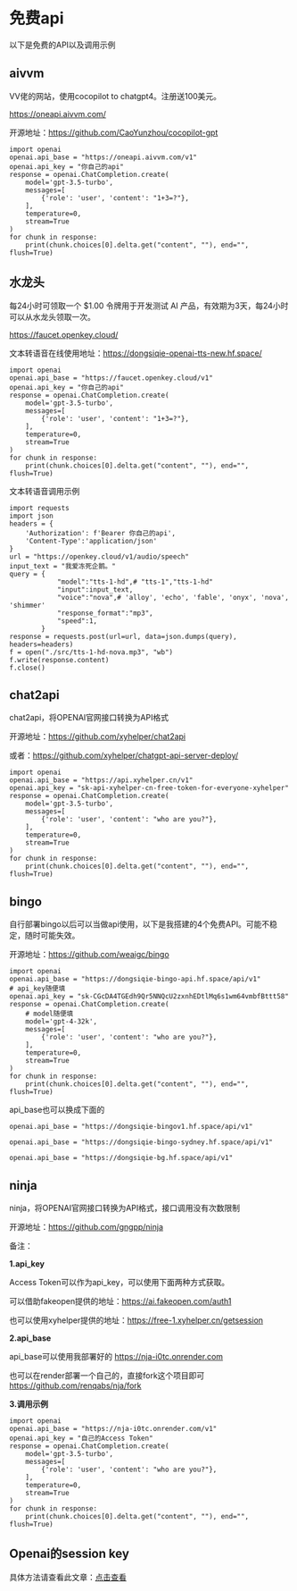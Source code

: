 # 免费api

以下是免费的API以及调用示例

## aivvm

VV佬的网站，使用cocopilot to chatgpt4。注册送100美元。

https://oneapi.aivvm.com/

开源地址：https://github.com/CaoYunzhou/cocopilot-gpt

```
import openai
openai.api_base = "https://oneapi.aivvm.com/v1"
openai.api_key = "你自己的api"
response = openai.ChatCompletion.create(
    model='gpt-3.5-turbo',
    messages=[
        {'role': 'user', 'content': "1+3=?"},
    ],
    temperature=0,
    stream=True
)
for chunk in response:
    print(chunk.choices[0].delta.get("content", ""), end="", flush=True)
```

## 水龙头

每24小时可领取一个 $1.00 令牌用于开发测试 AI 产品，有效期为3天，每24小时可以从水龙头领取一次。

https://faucet.openkey.cloud/

文本转语音在线使用地址：https://dongsiqie-openai-tts-new.hf.space/

```
import openai
openai.api_base = "https://faucet.openkey.cloud/v1"
openai.api_key = "你自己的api"
response = openai.ChatCompletion.create(
    model='gpt-3.5-turbo',
    messages=[
        {'role': 'user', 'content': "1+3=?"},
    ],
    temperature=0,
    stream=True
)
for chunk in response:
    print(chunk.choices[0].delta.get("content", ""), end="", flush=True)
```

文本转语音调用示例

```
import requests
import json
headers = {
    'Authorization': f'Bearer 你自己的api', 
    'Content-Type':'application/json'
}
url = "https://openkey.cloud/v1/audio/speech"
input_text = "我爱冻死企鹅。"
query = {
            "model":"tts-1-hd",# "tts-1","tts-1-hd"
            "input":input_text,
            "voice":"nova",# 'alloy', 'echo', 'fable', 'onyx', 'nova', 'shimmer'
            "response_format":"mp3",
            "speed":1,
        }
response = requests.post(url=url, data=json.dumps(query), headers=headers)
f = open("./src/tts-1-hd-nova.mp3", "wb")
f.write(response.content)
f.close()
```

## chat2api

chat2api，将OPENAI官网接口转换为API格式

开源地址：https://github.com/xyhelper/chat2api

或者：https://github.com/xyhelper/chatgpt-api-server-deploy/

```
import openai
openai.api_base = "https://api.xyhelper.cn/v1"
openai.api_key = "sk-api-xyhelper-cn-free-token-for-everyone-xyhelper"
response = openai.ChatCompletion.create(
    model='gpt-3.5-turbo',
    messages=[
        {'role': 'user', 'content': "who are you?"},
    ],
    temperature=0,
    stream=True
)
for chunk in response:
    print(chunk.choices[0].delta.get("content", ""), end="", flush=True)
```

## bingo

自行部署bingo以后可以当做api使用，以下是我搭建的4个免费API。可能不稳定，随时可能失效。

开源地址：https://github.com/weaigc/bingo

```
import openai
openai.api_base = "https://dongsiqie-bingo-api.hf.space/api/v1"
# api_key随便填
openai.api_key = "sk-CGcDA4TGEdh9Qr5NNQcU2zxnhEDtlMq6s1wm64vmbfBttt58"
response = openai.ChatCompletion.create(
    # model随便填
    model='gpt-4-32k',
    messages=[
        {'role': 'user', 'content': "who are you?"},
    ],
    temperature=0,
    stream=True
)
for chunk in response:
    print(chunk.choices[0].delta.get("content", ""), end="", flush=True)
```

api_base也可以换成下面的

```
openai.api_base = "https://dongsiqie-bingov1.hf.space/api/v1"
```
```
openai.api_base = "https://dongsiqie-bingo-sydney.hf.space/api/v1"
```
```
openai.api_base = "https://dongsiqie-bg.hf.space/api/v1"
```

## ninja

ninja，将OPENAI官网接口转换为API格式，接口调用没有次数限制

开源地址：https://github.com/gngpp/ninja

备注：

**1.api_key**

Access Token可以作为api_key，可以使用下面两种方式获取。

可以借助fakeopen提供的地址：https://ai.fakeopen.com/auth1

也可以使用xyhelper提供的地址：https://free-1.xyhelper.cn/getsession

**2.api_base**

api_base可以使用我部署好的 https://nja-i0tc.onrender.com

也可以在render部署一个自己的，直接fork这个项目即可 https://github.com/renqabs/nja/fork

**3.调用示例**

```
import openai
openai.api_base = "https://nja-i0tc.onrender.com/v1"
openai.api_key = "自己的Access Token"
response = openai.ChatCompletion.create(
    model='gpt-3.5-turbo',
    messages=[
        {'role': 'user', 'content': "who are you?"},
    ],
    temperature=0,
    stream=True
)
for chunk in response:
    print(chunk.choices[0].delta.get("content", ""), end="", flush=True)
```

## Openai的session key

具体方法请查看此文章：[点击查看](sess.html)
